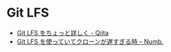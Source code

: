 # Git LFS
- [Git LFS をちょっと詳しく - Qiita](https://qiita.com/ikmski/items/5cc8b8832336b8d85429)
- [Git LFS を使っていてクローンが遅すぎる時 – Numb.](https://wp.graphact.com/2016/01/13/git_lfs_skip_smudge/)
